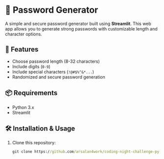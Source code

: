 # 🔐 Password Generator

A simple and secure password generator built using **Streamlit**. This web app allows you to generate strong passwords with customizable length and character options.

## 🚀 Features
- Choose password length (8-32 characters)
- Include digits (`0-9`)
- Include special characters (`!@#$%^&*...`)
- Randomized and secure password generation

## 📦 Requirements
- Python 3.x
- Streamlit

## 🛠 Installation & Usage
1. Clone this repository:
   ```cmd
   git clone https://github.com/arsalan4work/coding-night-challenge-python/tree/main/password-generator